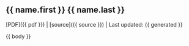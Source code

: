 ## {{ name.first }} {{ name.last }} ##

[PDF]({{ pdf }}) |
[source]({{ source }}) |
Last updated: {{ generated }}


{{ body }}
